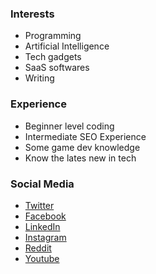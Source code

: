 
### Interests
- Programming
- Artificial Intelligence
- Tech gadgets
- SaaS softwares
- Writing
### Experience
- Beginner level coding
- Intermediate SEO Experience
- Some game dev knowledge
- Know the lates new in tech
### Social Media
- <a href="https://twitter.com/KolleJoachim">Twitter</a>
- <a href="https://www.facebook.com/kollejoachim/">Facebook</a>
- <a href="https://www.linkedin.com/in/kollejoachim/">LinkedIn</a>
- <a href="https://www.instagram.com/joachim_turn/">Instagram</a>
- <a href="https://www.reddit.com/user/Joachim_Kolle">Reddit</a>
- <a href="https://www.youtube.com/channel/UCY_hpEg4L2Vz6lLFVkE0JDQ">Youtube</a>


<!--
**JoachimLK/JoachimLK** is a ✨ _special_ ✨ repository because its `README.md` (this file) appears on your GitHub profile.

Here are some ideas to get you started:

- 🔭 I’m currently working on ...
- 🌱 I’m currently learning ...
- 👯 I’m looking to collaborate on ...
- 🤔 I’m looking for help with ...
- 💬 Ask me about ...
- 📫 How to reach me: ...
- 😄 Pronouns: ...
- ⚡ Fun fact: ...
-->
